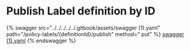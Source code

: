 # Publish Label definition by ID

{% swagger src="../../../../../.gitbook/assets/swagger (1).yaml" path="/policy-labels/{definitionId}/publish" method="
put" %}
[swagger (1).yaml](<../../../../../.gitbook/assets/swagger (1).yaml>)
{% endswagger %}

